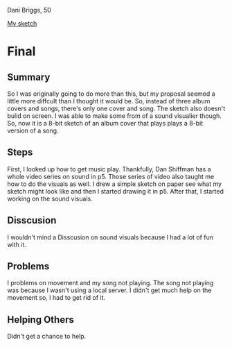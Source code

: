 Dani Briggs, 50

[My sketch](https://dani-briggs.github.io/120-work/final/)

# Final

## Summary

So I was originally going to do more than this, but my proposal seemed a little more diffcult than I thought it would be. So, instead of three album covers and songs, there's only one cover and song. The sketch also doesn't bulid on screen. I was able to make some from of a sound visualier though. So, now it is a 8-bit sketch of an album cover that plays plays a 8-bit version of a song.

## Steps

First, I looked up how to get music play. Thankfully, Dan Shiffman has a whole video series on sound in p5. Those series of video also taught me how to do the visuals as well. I drew a simple sketch on paper see what my sketch might look like and then I started drawing it in p5. After that, I started working on the sound visuals.

## Disscusion

I wouldn't mind a Disscusion on sound visuals because I had a lot of fun with it.

## Problems

I problems on movement and my song not playing. The song not playing was because I wasn't using a local server.  I didn't get much help on the movement so, I had to get rid of it.

## Helping Others

Didn't get a chance to help.
